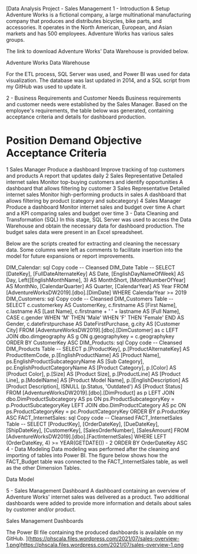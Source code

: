 [Data Analysis Project - Sales Management
1 - Introduction & Setup
Adventure Works is a fictional company, a large multinational manufacturing company that produces and distributes bicycles, bike parts, and accessories. It operates in the North American, European, and Asian markets and has 500 employees. Adventure Works has various sales groups.

The link to download Adventure Works' Data Warehouse is provided below.

Adventure Works Data Warehouse

For the ETL process, SQL Server was used, and Power BI was used for data visualization. The database was last updated in 2014, and a SQL script from my GitHub was used to update it.

2 - Business Requirements and Customer Needs
Business requirements and customer needs were established by the Sales Manager. Based on the employee's requirements, the table below was generated, containing acceptance criteria and details for dashboard production.

#	Position	Demand	Objective	Acceptance Criteria
1	Sales Manager	Produce a dashboard	Improve tracking of top customers and products	A report that updates daily
2	Sales Representative	Detailed internet sales	Monitor top-buying customers and identify opportunities	A dashboard that allows filtering by customer
3	Sales Representative	Detailed internet sales	Monitor high-performing products in sales	A dashboard that allows filtering by product (category and subcategory)
4	Sales Manager	Produce a dashboard	Monitor internet sales and budget over time	A chart and a KPI comparing sales and budget over time
3 - Data Cleaning and Transformation (SQL)
In this stage, SQL Server was used to access the Data Warehouse and obtain the necessary data for dashboard production. The budget sales data were present in an Excel spreadsheet.

Below are the scripts created for extracting and cleaning the necessary data. Some columns were left as comments to facilitate insertion into the model for future expansions or report improvements.

DIM_Calendar:
sql
Copy code
-- Cleansed DIM_Date Table --
SELECT 
  [DateKey], 
  [FullDateAlternateKey] AS Date, 
  [EnglishDayNameOfWeek] AS Day, 
  Left([EnglishMonthName], 3) AS MonthShort,
  [MonthNumberOfYear] AS MonthNo, 
  [CalendarQuarter] AS Quarter, 
  [CalendarYear] AS Year
FROM 
 [AdventureWorksDW2019].[dbo].[DimDate]
WHERE 
  CalendarYear >= 2019
DIM_Customers:
sql
Copy code
-- Cleansed DIM_Customers Table --
SELECT 
  c.customerkey AS CustomerKey, 
  c.firstname AS [First Name], 
  c.lastname AS [Last Name], 
  c.firstname + ' ' + lastname AS [Full Name], 
  CASE c.gender WHEN 'M' THEN 'Male' WHEN 'F' THEN 'Female' END AS Gender,
  c.datefirstpurchase AS DateFirstPurchase, 
  g.city AS [Customer City]
FROM 
  [AdventureWorksDW2019].[dbo].[DimCustomer] as c
  LEFT JOIN dbo.dimgeography AS g ON g.geographykey = c.geographykey 
ORDER BY 
  CustomerKey ASC
DIM_Products:
sql
Copy code
-- Cleansed DIM_Products Table --
SELECT 
  p.[ProductKey], 
  p.[ProductAlternateKey] AS ProductItemCode, 
  p.[EnglishProductName] AS [Product Name], 
  ps.EnglishProductSubcategoryName AS [Sub Category],
  pc.EnglishProductCategoryName AS [Product Category], 
  p.[Color] AS [Product Color], 
  p.[Size] AS [Product Size], 
  p.[ProductLine] AS [Product Line], 
  p.[ModelName] AS [Product Model Name], 
  p.[EnglishDescription] AS [Product Description], 
  ISNULL (p.Status, 'Outdated') AS [Product Status] 
FROM 
  [AdventureWorksDW2019].[dbo].[DimProduct] as p
  LEFT JOIN dbo.DimProductSubcategory AS ps ON ps.ProductSubcategoryKey = p.ProductSubcategoryKey 
  LEFT JOIN dbo.DimProductCategory AS pc ON ps.ProductCategoryKey = pc.ProductCategoryKey 
ORDER BY 
  p.ProductKey ASC
FACT_InternetSales:
sql
Copy code
-- Cleansed FACT_InternetSales Table --
SELECT 
  [ProductKey], 
  [OrderDateKey], 
  [DueDateKey], 
  [ShipDateKey], 
  [CustomerKey], 
  [SalesOrderNumber], 
  [SalesAmount] 
FROM 
  [AdventureWorksDW2019].[dbo].[FactInternetSales]
WHERE 
  LEFT (OrderDateKey, 4) >= YEAR(GETDATE()) - 2
ORDER BY
  OrderDateKey ASC
4 - Data Modeling
Data modeling was performed after the cleaning and importing of tables into Power BI. The figure below shows how the FACT_Budget table was connected to the FACT_InternetSales table, as well as the other Dimension Tables.

Data Model

5 - Sales Management Dashboard
A dashboard containing an overview of Adventure Works' internet sales was delivered as a product. Two additional dashboards were added to provide more information and details about sales by customer and/or product.

Sales Management Dashboards

The Power BI file containing the produced dashboards is available on my GitHub.
](https://phscala.files.wordpress.com/2021/07/sales-overview-1.png)https://phscala.files.wordpress.com/2021/07/sales-overview-1.png
